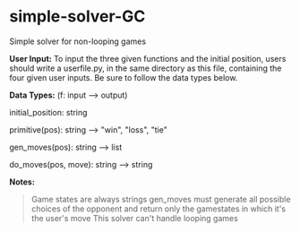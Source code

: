 # simple-solver-GC
Simple solver for non-looping games

**User Input:**
To input the three given functions and the initial position,
users should write a userfile.py, in the same directory as
this file, containing the four given user inputs. Be sure to
follow the data types below. 

**Data Types:** (f: input --> output)

initial_position: string

primitive(pos): string --> "win", "loss", "tie"

gen_moves(pos): string --> list

do_moves(pos, move): string --> string 

**Notes:**
> Game states are always strings
> gen_moves must generate all possible
  choices of the opponent and return only the 
  gamestates in which it's the user's move
> This solver can't handle looping games


